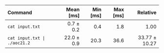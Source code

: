 | Command | Mean [ms] | Min [ms] | Max [ms] | Relative |
|:---|---:|---:|---:|---:|
| `cat input.txt` | 0.7 ± 0.2 | 0.4 | 1.8 | 1.00 |
| `cat input.txt \| ./aoc21.2` | 22.0 ± 0.9 | 20.3 | 36.6 | 33.77 ± 10.27 |
